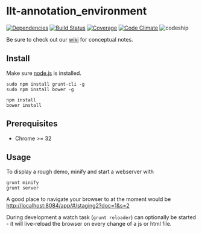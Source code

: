 # llt-annotation_environment

[![Dependencies](http://allthebadges.io/latin-language-toolkit/llt-annotation_environment/gemnasium.png)](http://allthebadges.io/latin-language-toolkit/llt-annotation_environment/gemnasium)
[![Build Status](http://allthebadges.io/latin-language-toolkit/llt-annotation_environment/travis.png)](http://allthebadges.io/latin-language-toolkit/llt-annotation_environment/travis)
[![Coverage](http://allthebadges.io/latin-language-toolkit/llt-annotation_environment/coveralls.png)](http://allthebadges.io/latin-language-toolkit/llt-annotation_environment/coveralls)
[![Code Climate](http://allthebadges.io/latin-language-toolkit/llt-annotation_environment/code_climate.png)](http://allthebadges.io/latin-language-toolkit/llt-annotation_environment/code_climate)
![codeship](https://www.codeship.io/projects/1fbcf7f0-b01d-0131-a029-52deea7632c1/status)


Be sure to check out our [wiki](https://github.com/latin-language-toolkit/llt-annotation_environment/wiki) for conceptual notes.

## Install

Make sure [node.js](http://nodejs.org) is installed.

```
sudo npm install grunt-cli -g
sudo npm install bower -g

npm install
bower install
```

## Prerequisites

- Chrome >= 32

## Usage

To display a rough demo, minify and start a webserver with

```
grunt minify
grunt server
```
A good place to navigate your browser to at the moment would be [http://localhost:8084/app/#/staging2?doc=1&s=2](http://localhost:8084/app/#/staging2?doc=1&s=2)


During development a watch task (`grunt reloader`) can optionally be
started - it will live-reload the browser on every change of a js or
html file. 

